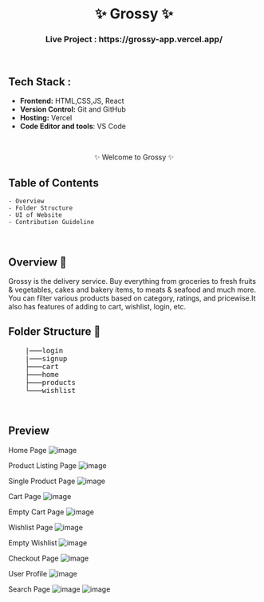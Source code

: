 <h1 align="center">
       ✨  Grossy  ✨
</h1>

<div align="center">
</div>

<h3 align="center">
          Live Project : https://grossy-app.vercel.app/
</h3>
<br />

## Tech Stack :

- **Frontend:** HTML,CSS,JS, React
- **Version Control:** Git and GitHub
- **Hosting:** Vercel
- **Code Editor and tools**: VS Code

 <br />

   <p align="center">
    ✨ Welcome to Grossy ✨ <br />
 
</p>

   
## Table of Contents

    - Overview
    - Folder Structure
    - UI of Website
    - Contribution Guideline

 <br />


## Overview 🔨

Grossy is the delivery service. Buy everything from groceries to fresh fruits & vegetables, cakes and bakery items, to meats & seafood and much more.
You can filter various products based on category, ratings, and pricewise.It also has features of adding to cart, wishlist, login, etc.


## Folder Structure 📒
<pre>
    |───login
    |───signup
    ├───cart
    ├───home
    ├───products
    └───wishlist
</pre>
  <br />

## Preview

Home Page
![image](https://github.com/Ahana001/grocery-app/assets/50478681/442cce24-a084-41b3-b9ba-658854b3664b)

Product Listing Page
![image](https://github.com/Ahana001/grocery-app/assets/50478681/0e126730-4fed-4cca-b525-385e6e47015f)

Single Product Page
![image](https://github.com/Ahana001/grocery-app/assets/50478681/ed120ea7-22bd-4a7a-b56f-49d0aa399457)

Cart Page
![image](https://github.com/Ahana001/grocery-app/assets/50478681/6405f649-ff0a-4ef6-aeee-37db4155124a)

Empty Cart Page
![image](https://github.com/Ahana001/grocery-app/assets/50478681/2f583835-da76-4666-8d09-68399344b16f)

Wishlist Page
![image](https://github.com/Ahana001/grocery-app/assets/50478681/a08554bc-1f58-4000-9621-8b49bd9726a6)

Empty Wishlist
![image](https://github.com/Ahana001/grocery-app/assets/50478681/a315134f-304e-4211-a314-999d5dbf5c23)

Checkout Page
![image](https://github.com/Ahana001/grocery-app/assets/50478681/e391592b-53ac-464f-9f49-72658f178b30)

User Profile
![image](https://github.com/Ahana001/grocery-app/assets/50478681/be672e19-634b-4eb5-af19-c3142bcd138a)

Search Page
![image](https://github.com/Ahana001/grocery-app/assets/50478681/bcf58998-1b54-45fa-a58f-4302d2e6b78b)
![image](https://github.com/Ahana001/grocery-app/assets/50478681/37e1a0b3-2ea3-48e3-9f55-b2c1d3f3f0f6)



